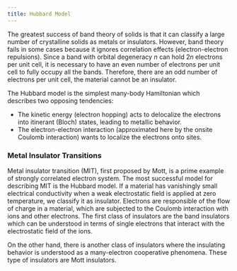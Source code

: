 ```yaml
---
title: Hubbard Model
---
```


The greatest success of band theory of solids is that it can classify a large
number of crystalline solids as metals or insulators. However, band theory fails
in some cases because it ignores correlation effects (electron-electron
repulsions). Since a band with orbital degeneracy $n$ can hold $2n$ electrons
per unit cell, it is necessary to have an even number of electrons per unit cell
to fully occupy all the bands. Therefore, there are an odd number of electrons
per unit cell, the material cannot be an insulator.

The Hubbard model is the simplest many-body Hamiltonian which describes two
opposing tendencies:
- The kinetic energy (electron hopping) acts to delocalize the electrons into
itinerant (Bloch) states, leading to metallic behavior.
- The electron-electron interaction (approximated here by the onsite Coulomb
interaction) wants to localize the electrons onto sites.

### Metal Insulator Transitions

Metal insulator transition (MIT), first proposed by Mott, is a prime example of
strongly correlated electron system. The most successful model for describing
MIT is the Hubbard model. If a material has vanishingly small electrical
conductivity when a weak electrostatic field is applied at zero temperature, we
classify it as insulator. Electrons are responsible of the flow of charge in a
material, which are subjected to the Coulomb interaction with ions and other
electrons. The first class of insulators are the band insulators which can be
understood in terms of single electrons that interact with the electrostatic
field of the ions.

On the other hand, there is another class of insulators where the insulating
behavior is understood as a many-electron cooperative phenomena. These type of
insulators are Mott insulators.
